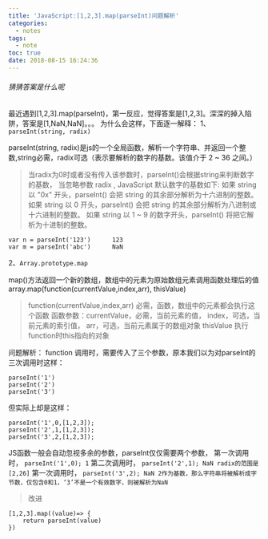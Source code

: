 ```yaml
---
title: 'JavaScript:[1,2,3].map(parseInt)问题解析'
categories:
  - notes
tags:
  - note
toc: true
date: 2018-08-15 16:24:36
---
```

###### 猜猜答案是什么呢
最近遇到[1,2,3].map(parseInt)，第一反应，觉得答案是[1,2,3]。深深的掉入陷阱，答案是[1,NaN,NaN]。。。
为什么会这样，下面逐一解释：
1、`parseInt(string, radix)`

parseInt(string, radix)是js的一个全局函数，解析一个字符串、并返回一个整数,string必需，radix可选（表示要解析的数字的基数。该值介于 2 ~ 36 之间。）

> 当radix为0时或者没有传入该参数时，parseInt()会根据string来判断数字的基数，
	当忽略参数 radix , JavaScript 默认数字的基数如下:
	如果 string 以 "0x" 开头，parseInt() 会把 string 的其余部分解析为十六进制的整数。
	如果 string 以 0 开头，parseInt() 会把 string 的其余部分解析为八进制或十六进制的整数。
	如果 string 以 1 ~ 9 的数字开头，parseInt() 将把它解析为十进制的整数。
```
var n = parseInt('123')      123
var m = parseInt('abc')      NaN
```

2、`Array.prototype.map`

map()方法返回一个新的数组，数组中的元素为原始数组元素调用函数处理后的值
	array.map(function(currentValue,index,arr), thisValue)
> function(currentValue,index,arr) 必需，函数，数组中的元素都会执行这个函数
	函数参数：currentValue，必需，当前元素的值，
			  index，可选，当前元素的索引值，
			  arr，可选，当前元素属于的数组对象
  thisValue 执行function时this指向的对象

问题解析：
	function 调用时，需要传入了三个参数，原本我们以为对parseInt的三次调用时这样：
```
parseInt('1')
parseInt('2')
parseInt('3')
```
但实际上却是这样：
```
parseInt('1',0,[1,2,3]);
parseInt('2',1,[1,2,3]);
parseInt('3',2,[1,2,3]);
```
JS函数一般会自动忽视多余的参数，parseInt仅仅需要两个参数，
第一次调用时，
`parseInt('1',0); 1`
第二次调用时，
`parseInt('2',1); NaN radix的范围是[2,26]`
第一次调用时，
`parseInt('3',2); NaN 2作为基数，那么字符串将被解析成字节数，仅包含0和1，‘3’不是一个有效数字，则被解析为NaN`

> 改进
```
[1,2,3].map((value)=> {
	return parseInt(value)
})
```